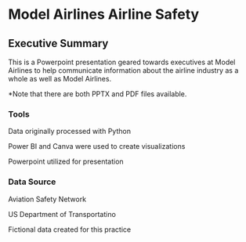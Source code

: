 # Model Airlines Airline Safety
## Executive Summary

This is a Powerpoint presentation geared towards executives at Model Airlines to help communicate information about the airline industry as a whole as well as Model Airlines.

*Note that there are both PPTX and PDF files available.

### Tools
Data originally processed with Python

Power BI and Canva were used to create visualizations

Powerpoint utilized for presentation

### Data Source
Aviation Safety Network

US Department of Transportatino

Fictional data created for this practice
